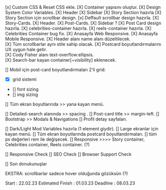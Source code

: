 [x] Custom CSS & Reset CSS ekle.
[X] Container yapısını oluştur.
[X] Design System Color Variables.
[X] Header
[X] Sidebar
[X] Story Section hazırla
[X] Story Section için scrollbar design.
[x] Deffault scrollbar design hazırla.
[X] Story-Cards.
[X] Header.
[X] Post-Cards.
[X] Sidebar ?
[X] Post Card design hazırla.
[X] celebrities-container hazırla.
[X] reels-container hazırla.
[X] Celebrities Container bug fix.
[X] Anasayfa Web Responsive.
[X] Anasayfa Mobile Responsive.
[X] Header alanı name alanı düzeltilecek.  
[X] Tüm scrollbarlar aynı stile sahip olacak.
[X] Postcard boyutlandırmalarını UX uygun hale getir.  
[X] Cody Fisher alanı text-overflow:ellipsis.  
[X] Search-bar kayan container[~visibility] eklenecek. 

[] Mobil için post-card boyutlandırmaları 2'li grid:
+ [x] grid sistemi 
+ [] font sizing
+ [] img sizing

[] Tüm ekran boyutlarında >> yana kayan menü.

[] Detailed-search alanında >> spacing .
[] Post-card title >> margin-left.
[] Bootstrap >> Modals & Navigations
[] Profil detay sayfaları.


[] Dark/Light Mod Variables hazırla (1 element giydir). 
[] Large ekranlar için kayan menü.
[] Tüm ekran boyutlarında postcard boyutlandırmaları.
[] tüm px değerleri rem ile değişecek. 
[] Responsive >>>> Story container, Celebrities container, Reels container. (?)

[] Responsive Check
[] SEO Check
[] Browser Support Check

[] Son donukunuşlar

EKSTRA:
scrollbarlar sadece hover olduğunda gözüksün (?)




Start : 22.02.23
Estimated Finish : 01.03.23
Deadline : 08.03.23
